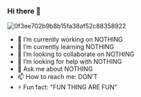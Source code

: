 ### Hi there 👋

![0f3ee702b9b8b15fa38af52c88358922](https://user-images.githubusercontent.com/87073198/236720268-feb0051f-84f7-4b86-841d-ce6792b15e3e.jpg)


- 🔭 I’m currently working on NOTHING
- 🌱 I’m currently learning NOTHING
- 👯 I’m looking to collaborate on NOTHING
- 🤔 I’m looking for help with NOTHING
- 💬 Ask me about NOTHING
- 📫 How to reach me: DON'T
- ⚡ Fun fact: "FUN THING ARE FUN"
